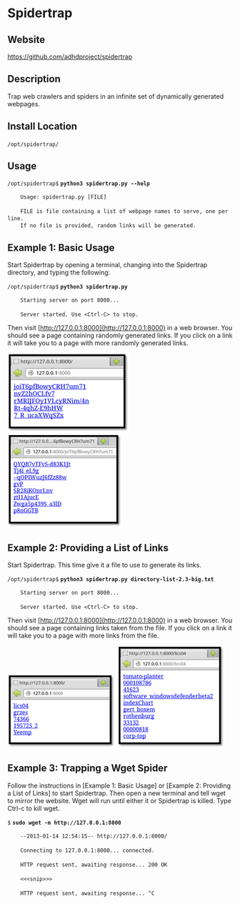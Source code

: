 
Spidertrap
==========

Website
-------

<https://github.com/adhdproject/spidertrap>

Description
-----------

Trap web crawlers and spiders in an infinite set of dynamically
generated webpages.

Install Location
----------------

`/opt/spidertrap/`

Usage
-----

`/opt/spidertrap$` **`python3 spidertrap.py --help`**

        Usage: spidertrap.py [FILE]

        FILE is file containing a list of webpage names to serve, one per line.
        If no file is provided, random links will be generated.


Example 1: Basic Usage
----------------------

Start Spidertrap by opening a terminal, changing into the Spidertrap
directory, and typing the following:

`/opt/spidertrap$` **`python3 spidertrap.py`**

        Starting server on port 8000...

        Server started. Use <Ctrl-C> to stop.

Then visit [http://127.0.0.1:8000](http://127.0.0.1:8000) in a web
browser. You should see a page containing randomly generated links. If
you click on a link it will take you to a page with more randomly
generated links.

![](Spidertrap_files/image001.png) ![](Spidertrap_files/image002.png)

Example 2: Providing a List of Links
------------------------------------

Start Spidertrap. This time give it a file to use to generate its links.

`/opt/spidertrap$` **`python3 spidertrap.py directory-list-2.3-big.txt`**

        Starting server on port 8000...

        Server started. Use <Ctrl-C> to stop.

Then visit [http://127.0.0.1:8000](http://127.0.0.1:8000) in a web
browser. You should see a page containing links taken from the file. If
you click on a link it will take you to a page with more links from the
file.

![](Spidertrap_files/image003.png) ![](Spidertrap_files/image004.png)

Example 3: Trapping a Wget Spider
---------------------------------

Follow the instructions in [Example 1: Basic Usage] or
[Example 2: Providing a List of Links] to start Spidertrap. Then
open a new terminal and tell wget to mirror the website. Wget will run
until either it or Spidertrap is killed. Type Ctrl-c to kill wget.

`$` **`sudo wget -m http://127.0.0.1:8000`**

        --2013-01-14 12:54:15-- http://127.0.0.1:8000/

        Connecting to 127.0.0.1:8000... connected.

        HTTP request sent, awaiting response... 200 OK

        <<<snip>>>

        HTTP request sent, awaiting response... ^C


